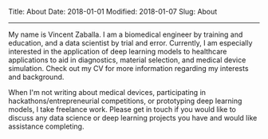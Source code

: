Title: About
Date: 2018-01-01
Modified: 2018-01-07
Slug: About

---
My name is Vincent Zaballa. I am a biomedical engineer by training and 
education, and a data scientist by trial and error. Currently, I am 
especially interested in the application
of deep learning models to healthcare applications to aid in diagnostics,
material selection, and medical device simulation. Check out my CV for 
more information regarding my interests and background.

When I'm not writing about medical devices, participating in hackathons/entrepreneurial competitions, 
or prototyping deep learning models, I take freelance work. Please 
get in touch if you would like to discuss any data science or deep 
learning projects you have and would like assistance completing. 